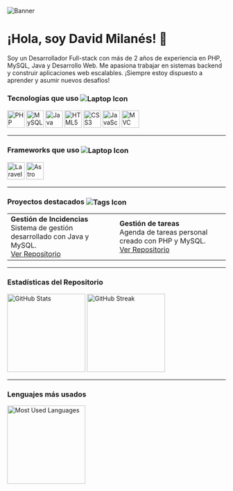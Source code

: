 ![Banner](https://github.com/Milan3s/foto-banner/raw/main/1711561714543.jpg)

# ¡Hola, soy David Milanés! 👋

Soy un Desarrollador Full-stack con más de 2 años de experiencia en PHP, MySQL, Java y Desarrollo Web. Me apasiona trabajar en sistemas backend y construir aplicaciones web escalables. ¡Siempre estoy dispuesto a aprender y asumir nuevos desafíos!

### Tecnologías que uso <img src="https://img.icons8.com/ios-filled/24/ffffff/laptop.png" alt="Laptop Icon" style="vertical-align: middle;">
<p align="left">
  <img src="https://img.shields.io/badge/-PHP-777BB4?style=for-the-badge&logo=php&logoColor=white" alt="PHP" height="40">
  <img src="https://img.shields.io/badge/-MySQL-4479A1?style=for-the-badge&logo=mysql&logoColor=white" alt="MySQL" height="40">
  <img src="https://img.shields.io/badge/Java-007396?style=for-the-badge&logo=java&logoColor=white" alt="Java" height="40">
  <img src="https://img.shields.io/badge/-HTML5-E34F26?style=for-the-badge&logo=html5&logoColor=white" alt="HTML5" height="40">
  <img src="https://img.shields.io/badge/-CSS3-1572B6?style=for-the-badge&logo=css3&logoColor=white" alt="CSS3" height="40">
  <img src="https://img.shields.io/badge/-JavaScript-F7DF1E?style=for-the-badge&logo=javascript&logoColor=black" alt="JavaScript" height="40">
  <img src="https://img.shields.io/badge/-MVC-FF6347?style=for-the-badge&logo=web&logoColor=white" alt="MVC" height="40">
</p>

---

### Frameworks que uso <img src="https://img.icons8.com/ios-filled/24/ffffff/laptop.png" alt="Laptop Icon" style="vertical-align: middle;">
<p align="left">
  <img src="https://img.shields.io/badge/-Laravel-FF2D20?style=for-the-badge&logo=laravel&logoColor=white" alt="Laravel" height="40">
  <img src="https://img.shields.io/badge/-Astro-0C1222?style=for-the-badge&logo=astro&logoColor=FDFDFE" alt="Astro" height="40">
</p>

---

### Proyectos destacados <img src="https://img.icons8.com/ios-filled/24/ffffff/tags.png" alt="Tags Icon" style="vertical-align: middle;">
<table>
  <tr>
    <td align="left">
      <strong>Gestión de Incidencias</strong><br>
      Sistema de gestión desarrollado con Java y MySQL.<br>
      <a href="https://github.com/username/gestion-de-incidencias">Ver Repositorio</a>
    </td>
    <td align="left">
      <strong>Gestión de tareas</strong><br>
      Agenda de tareas personal creado con PHP y MySQL.<br>
      <a href="https://github.com/username/gestion-de-tareas">Ver Repositorio</a>
    </td>
  </tr>
</table>

---

### Estadísticas del Repositorio
<p align="left">
  <img src="https://github-readme-stats.vercel.app/api?username=milan3s&show_icons=true&theme=radical" alt="GitHub Stats" height="180">
  <img src="https://github-readme-streak-stats.herokuapp.com/?user=milan3s&theme=radical" alt="GitHub Streak" height="180">
</p>

---

### Lenguajes más usados
<p align="left">
  <img src="https://github-readme-stats.vercel.app/api/top-langs/?username=milan3s&layout=compact&theme=radical" alt="Most Used Languages" height="180">
</p>
